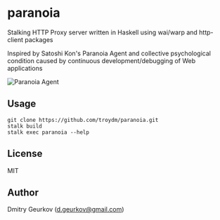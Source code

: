 paranoia
========

Stalking HTTP Proxy server written in Haskell using wai/warp and http-client packages

Inspired by Satoshi Kon's Paranoia Agent and collective psychological condition caused by continuous development/debugging of Web applications

![Paranoia Agent](http://i.imgur.com/zXMBlV0.jpg)

Usage
--------

    git clone https://github.com/troydm/paranoia.git
    stalk build
    stalk exec paranoia --help

License
-------
MIT

Author
----------
Dmitry Geurkov (d.geurkov@gmail.com)
